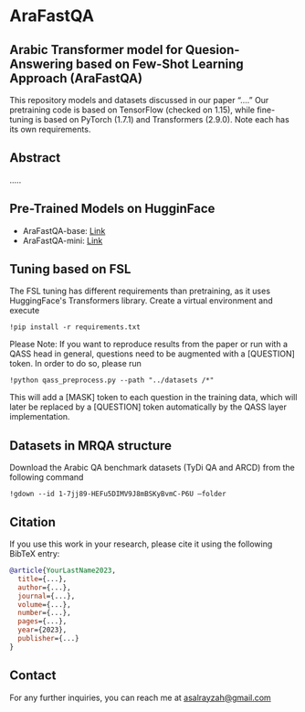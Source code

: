 # AraFastQA


## Arabic Transformer model for Quesion-Answering based on Few-Shot Learning Approach (AraFastQA)
This repository models and datasets discussed in our paper “….”
Our pretraining code is based on TensorFlow (checked on 1.15), while fine-tuning is based on PyTorch (1.7.1) and Transformers (2.9.0). Note each has its own requirements.

## Abstract
…..

## Pre-Trained Models on HugginFace
- AraFastQA-base: [Link](https://huggingface.co/Asmaa-Alrayzah/AraFastQA-base)
- AraFastQA-mini: [Link](https://huggingface.co/Asmaa-Alrayzah/AraFastQA-mini)


## Tuning based on FSL
The FSL tuning has different requirements than pretraining, as it uses HuggingFace's Transformers library. Create a virtual environment and execute

`!pip install -r requirements.txt`

Please Note: If you want to reproduce results from the paper or run with a QASS head in general, questions need to be augmented with a [QUESTION] token. In order to do so, please run

`!python qass_preprocess.py --path "../datasets /*"`

This will add a [MASK] token to each question in the training data, which will later be replaced by a [QUESTION] token automatically by the QASS layer implementation.

## Datasets in MRQA structure
Download the Arabic QA benchmark datasets (TyDi QA and ARCD) from the following command

`!gdown --id 1-7jj89-HEFu5DIMV9J8mBSKyBvmC-P6U –folder`

## Citation
If you use this work in your research, please cite it using the following BibTeX entry:

```bibtex
@article{YourLastName2023,
  title={...},
  author={...},
  journal={...},
  volume={...},
  number={...},
  pages={...},
  year={2023},
  publisher={...}
}
```

## Contact

For any further inquiries, you can reach me at asalrayzah@gmail.com

